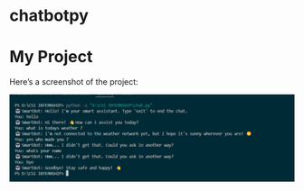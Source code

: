 # chatbotpy

# My Project

Here’s a screenshot of the project:

![Screenshot](./Screenshot%202025-04-20%20165230.png)

